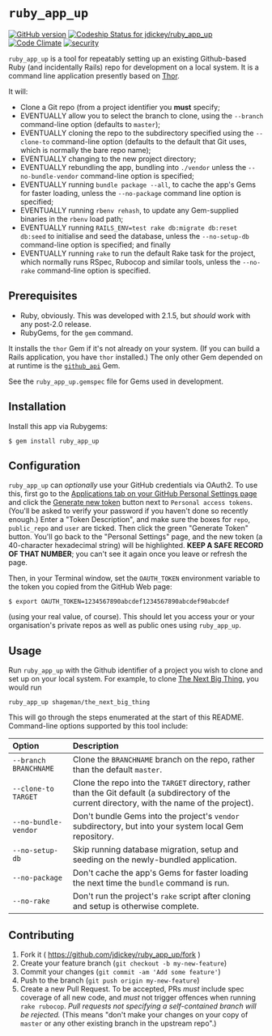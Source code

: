 # `ruby_app_up`

[![GitHub version](https://badge.fury.io/gh/jdickey%2Fruby_app_up.svg)](http://badge.fury.io/gh/jdickey%2Fruby_app_up)
[ ![Codeship Status for jdickey/ruby_app_up](https://codeship.com/projects/ce8a39d0-536d-0132-1cc6-5e1d8dbac3c9/status)](https://codeship.com/projects/48939)
[![Code Climate](https://codeclimate.com/github/jdickey/ruby_app_up/badges/gpa.svg)](https://codeclimate.com/github/jdickey/ruby_app_up)
[![security](https://hakiri.io/github/jdickey/ruby_app_up/master.svg)](https://hakiri.io/github/jdickey/ruby_app_up/master)

`ruby_app_up` is a tool for repeatably setting up an existing Github-based Ruby
(and incidentally Rails) repo for development on a local system. It is a command
line application presently based on [Thor](http://whatisthor.com).

It will:

* Clone a Git repo (from a project identifier you **must** specify;
* EVENTUALLY allow you to select the branch to clone, using the `--branch` command-line option (defaults to `master`);
* EVENTUALLY cloning the repo to the subdirectory specified using the `--clone-to` command-line option (defaults to the default that Git uses, which is normally the bare repo name);
* EVENTUALLY changing to the new project directory;
* EVENTUALLY rebundling the app, bundling into `./vendor` unless the `--no-bundle-vendor` command-line option is specified;
* EVENTUALLY running `bundle package --all`, to cache the app's Gems for faster loading, unless the `--no-package` command line option is specified;
* EVENTUALLY running `rbenv rehash`, to update any Gem-supplied binaries in the `rbenv` load path;
* EVENTUALLY running `RAILS_ENV=test rake db:migrate db:reset db:seed` to initialise and seed the database, unless the `--no-setup-db` command-line option is specified; and finally
* EVENTUALLY running `rake` to run the default Rake task for the project, which normally runs RSpec, Rubocop and similar tools, unless the `--no-rake` command-line option is specified.

## Prerequisites

* Ruby, obviously. This was developed with 2.1.5, but *should* work with any post-2.0 release.
* RubyGems, for the `gem` command.

It installs the `thor` Gem if it's not already on your system. (If you can build a Rails application, you have `thor` installed.) The only other Gem depended on at runtime is the [`github_api`](http://peter-murach.github.io/github/) Gem.

See the `ruby_app_up.gemspec` file for Gems used in development.

## Installation

Install this app via Rubygems:

```
$ gem install ruby_app_up
```

## Configuration

`ruby_app_up` can *optionally* use your GitHub credentials via OAuth2. To use this, first go to the [Applications tab on your GitHub Personal Settings page](https://github.com/settings/applications) and click the [Generate new token](https://github.com/settings/tokens/new) button next to `Personal access tokens`. (You'll be asked to verify your password if you haven't done so recently enough.) Enter a "Token Description", and make sure the boxes for `repo`, `public_repo` and `user` are ticked. Then click the green "Generate Token" button. You'll go back to the "Personal Settings" page, and the new token (a 40-character hexadecimal string) will be highlighted. **KEEP A SAFE RECORD OF THAT NUMBER**; you can't see it again once you leave or refresh the page.

Then, in your Terminal window, set the `OAUTH_TOKEN` environment variable to the token you copied from the GitHub Web page:

```
$ export OAUTH_TOKEN=1234567890abcdef1234567890abcdef90abcdef
```

(using your real value, of course). This should let you access your or your organisation's private repos as well as public ones using `ruby_app_up`.

## Usage

Run `ruby_app_up` with the Github identifier of a project you wish to clone and set up on your local system. For example, to clone [The Next Big Thing](https://github.com/shageman/the_next_big_thing), you would run

```
ruby_app_up shageman/the_next_big_thing
```

This will go through the steps enumerated at the start of this README. Command-line options supported by this tool include:

| Option | Description |
| :----- | :---------- |
| `--branch BRANCHNAME` | Clone the `BRANCHNAME` branch on the repo, rather than the default `master`. |
| `--clone-to TARGET` | Clone the repo into the `TARGET` directory, rather than the Git default (a subdirectory of the current directory, with the name of the project). |
| `--no-bundle-vendor` | Don't bundle Gems into the project's `vendor` subdirectory, but into your system local Gem repository. |
| `--no-setup-db` | Skip running database migration, setup and seeding on the newly-bundled application. |
| `--no-package` | Don't cache the app's Gems for faster loading the next time the `bundle` command is run. |
| `--no-rake` | Don't run the project's `rake` script after cloning and setup is otherwise complete. |

## Contributing

1. Fork it ( https://github.com/jdickey/ruby_app_up/fork )
2. Create your feature branch (`git checkout -b my-new-feature`)
3. Commit your changes (`git commit -am 'Add some feature'`)
4. Push to the branch (`git push origin my-new-feature`)
5. Create a new Pull Request. To be accepted, PRs *must* include spec coverage of all new code, and *must* not trigger offences when running `rake rubocop`. *Pull requests not specifying a self-contained branch will be rejected.* (This means "don't make your changes on your copy of `master` or any other existing branch in the upstream repo".)

